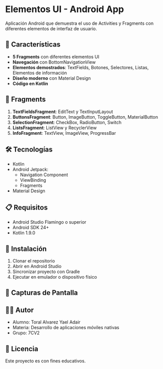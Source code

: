# Elementos UI - Android App

Aplicación Android que demuestra el uso de Activities y Fragments con diferentes elementos de interfaz de usuario.

## 🚀 Características

- **5 Fragments** con diferentes elementos UI
- **Navegación** con BottomNavigationView
- **Elementos demostrados**: TextFields, Botones, Selectores, Listas, Elementos de información
- **Diseño moderno** con Material Design
- **Código en Kotlin**

## 📱 Fragments

1. **TextFieldsFragment**: EditText y TextInputLayout
2. **ButtonsFragment**: Button, ImageButton, ToggleButton, MaterialButton
3. **SelectionFragment**: CheckBox, RadioButton, Switch
4. **ListsFragment**: ListView y RecyclerView
5. **InfoFragment**: TextView, ImageView, ProgressBar

## 🛠️ Tecnologías

- Kotlin
- Android Jetpack:
  - Navigation Component
  - ViewBinding
  - Fragments
- Material Design

## 📋 Requisitos

- Android Studio Flamingo o superior
- Android SDK 24+
- Kotlin 1.9.0

## 🔧 Instalación

1. Clonar el repositorio
2. Abrir en Android Studio
3. Sincronizar proyecto con Gradle
4. Ejecutar en emulador o dispositivo físico

## 📸 Capturas de Pantalla



## 👨‍💻 Autor

- Alumno: Toral Alvarez Yael Adair
- Materia: Desarrollo de aplicaciones móviles nativas
- Grupo: 7CV2

## 📄 Licencia

Este proyecto es con fines educativos.
